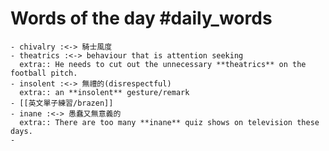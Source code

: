 # Words of the day #daily_words
	- chivalry :<-> 騎士風度
	- theatrics :<-> behaviour that is attention seeking
	  extra:: He needs to cut out the unnecessary **theatrics** on the football pitch.
	- insolent :<-> 無禮的(disrespectful)
	  extra:: an **insolent** gesture/remark
	- [[英文單子練習/brazen]]
	- inane :<-> 愚蠢又無意義的
	  extra:: There are too many **inane** quiz shows on television these days.
	-